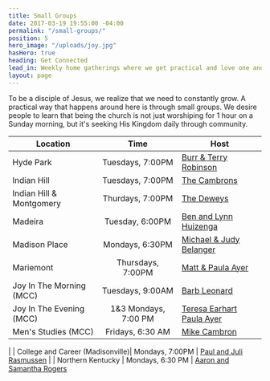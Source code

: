 ```yaml
---
title: Small Groups
date: 2017-03-19 19:55:00 -04:00
permalink: "/small-groups/"
position: 5
hero_image: "/uploads/joy.jpg"
hasHero: true
heading: Get Connected
lead_in: Weekly home gatherings where we get practical and love one another.
layout: page
---
```


To be a disciple of Jesus, we realize that we need to constantly grow. A practical way that happens around here is through small groups. We desire people to learn that being the church is not just worshiping for 1 hour on a Sunday morning, but it's seeking His Kingdom daily through community.

| Location                     | Time                 | Host                                              |
| ---------------------------  | :--------------------: | --------------------------------------------------|
| Hyde Park                    | Tuesdays, 7:00PM      | [Burr & Terry Robinson](mailto:burr.robinson@gmail.com)|
| Indian Hill                  | Tuesdays, 7:00PM     | [The Cambrons](mailto:mikecambron43@gmail.com)|                          |
| Indian Hill & Montgomery | Thurdays, 7:00PM     | [The Deweys](mailto:dewdini@yahoo.com)                             |
| Madeira                      | Tuesday, 6:00PM      | [Ben and Lynn Huizenga](mailto:huizenb@gmail.com)                 |
| Madison Place                 | Mondays, 6:30PM     | [Michael & Judy Belanger](mailto:chefbelanger@hotmail.com)            |
| Mariemont                    | Thursdays, 7:00PM    | [Matt & Paula Ayer](mailto:matt@ayerquality.com)                  |
| Joy In The Morning (MCC)     | Tuesdays, 9:00AM     | [Barb Leonard](mailto:tfleo@cinci.rr.com)                           |
| Joy In The Evening (MCC)     | 1&3 Mondays, 7:00 PM  | [Teresa Earhart](mailto:ttearhart@gmail.com)   [Paula Ayer](mailto:ayerpaula@gmail.com)                    |
| Men's Studies (MCC)          | Fridays, 6:30 AM     | [Mike Cambron](mailto:mikecambron43@gmail.com)
| 
| College and Career (Madisonville)| Mondays, 7:00PM      | [Paul and Juli Rasmussen](mailto:paul@mariemontchurch.org)
|
| Northern Kentucky            | Mondays, 6:30 PM     | [Aaron and Samantha Rogers](mailto:aaronrgrs7@gmail.com) 
